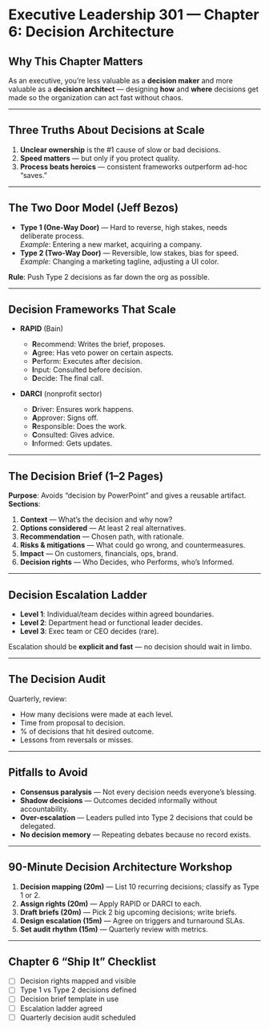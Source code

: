 # Executive Leadership 301 — Chapter 6: Decision Architecture

## Why This Chapter Matters
As an executive, you’re less valuable as a **decision maker** and more valuable as a **decision architect** — designing **how** and **where** decisions get made so the organization can act fast without chaos.

---

## Three Truths About Decisions at Scale
1. **Unclear ownership** is the #1 cause of slow or bad decisions.  
2. **Speed matters** — but only if you protect quality.  
3. **Process beats heroics** — consistent frameworks outperform ad-hoc “saves.”

---

## The Two Door Model (Jeff Bezos)
- **Type 1 (One-Way Door)** — Hard to reverse, high stakes, needs deliberate process.  
  *Example*: Entering a new market, acquiring a company.
- **Type 2 (Two-Way Door)** — Reversible, low stakes, bias for speed.  
  *Example*: Changing a marketing tagline, adjusting a UI color.

**Rule**: Push Type 2 decisions as far down the org as possible.

---

## Decision Frameworks That Scale
- **RAPID** (Bain)  
  - **R**ecommend: Writes the brief, proposes.  
  - **A**gree: Has veto power on certain aspects.  
  - **P**erform: Executes after decision.  
  - **I**nput: Consulted before decision.  
  - **D**ecide: The final call.

- **DARCI** (nonprofit sector)  
  - **D**river: Ensures work happens.  
  - **A**pprover: Signs off.  
  - **R**esponsible: Does the work.  
  - **C**onsulted: Gives advice.  
  - **I**nformed: Gets updates.

---

## The Decision Brief (1–2 Pages)
**Purpose**: Avoids “decision by PowerPoint” and gives a reusable artifact.  
**Sections**:
1. **Context** — What’s the decision and why now?
2. **Options considered** — At least 2 real alternatives.
3. **Recommendation** — Chosen path, with rationale.
4. **Risks & mitigations** — What could go wrong, and countermeasures.
5. **Impact** — On customers, financials, ops, brand.
6. **Decision rights** — Who Decides, who Performs, who’s Informed.

---

## Decision Escalation Ladder
- **Level 1**: Individual/team decides within agreed boundaries.
- **Level 2**: Department head or functional leader decides.
- **Level 3**: Exec team or CEO decides (rare).

Escalation should be **explicit and fast** — no decision should wait in limbo.

---

## The Decision Audit
Quarterly, review:
- How many decisions were made at each level.
- Time from proposal to decision.
- % of decisions that hit desired outcome.
- Lessons from reversals or misses.

---

## Pitfalls to Avoid
- **Consensus paralysis** — Not every decision needs everyone’s blessing.
- **Shadow decisions** — Outcomes decided informally without accountability.
- **Over-escalation** — Leaders pulled into Type 2 decisions that could be delegated.
- **No decision memory** — Repeating debates because no record exists.

---

## 90-Minute Decision Architecture Workshop
1. **Decision mapping (20m)** — List 10 recurring decisions; classify as Type 1 or 2.
2. **Assign rights (20m)** — Apply RAPID or DARCI to each.
3. **Draft briefs (20m)** — Pick 2 big upcoming decisions; write briefs.
4. **Design escalation (15m)** — Agree on triggers and turnaround SLAs.
5. **Set audit rhythm (15m)** — Quarterly review with metrics.

---

## Chapter 6 “Ship It” Checklist
- [ ] Decision rights mapped and visible
- [ ] Type 1 vs Type 2 decisions defined
- [ ] Decision brief template in use
- [ ] Escalation ladder agreed
- [ ] Quarterly decision audit scheduled
